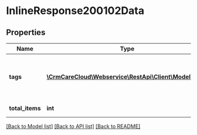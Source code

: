 # InlineResponse200102Data

## Properties
Name | Type | Description | Notes
------------ | ------------- | ------------- | -------------
**tags** | [**\CrmCareCloud\Webservice\RestApi\Client\Model\Tag[]**](Tag.md) | List of the all tags assigned to the resource rewards. | [optional] 
**total_items** | **int** | Count of all found tags | [optional] 

[[Back to Model list]](../../README.md#documentation-for-models) [[Back to API list]](../../README.md#documentation-for-api-endpoints) [[Back to README]](../../README.md)

